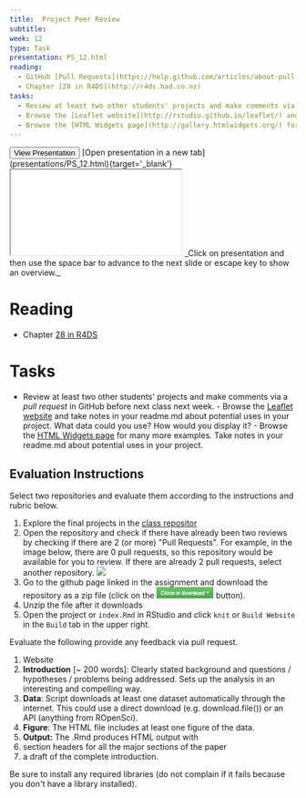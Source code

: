 ```yaml
---
title:  Project Peer Review
subtitle:  
week: 12
type: Task
presentation: PS_12.html
reading:
  - GitHub [Pull Requests](https://help.github.com/articles/about-pull-requests/)
  - Chapter [28 in R4DS](http://r4ds.had.co.nz)
tasks:
  - Review at least two other students' projects and make comments via a _pull request_ in GitHub before next class next week. 
  - Browse the [Leaflet website](http://rstudio.github.io/leaflet/) and take notes in your readme.md about potential uses in your project. What data could you use?  How would you display it?
  - Browse the [HTML Widgets page](http://gallery.htmlwidgets.org/) for many more examples. Take notes in your readme.md about potential uses in your project.
---
```





<div class='extraswell'>
  <button data-toggle='collapse' class='btn btn-link' data-target='#pres'>View Presentation </button>      [Open presentation in a new tab](presentations/PS_12.html){target='_blank'}
<div id='pres' class='collapse'>
<div class='embed-responsive embed-responsive-16by9'>
  <iframe class='embed-responsive-item' src='presentations/PS_12.html' allowfullscreen></iframe>
  _Click on presentation and then use the space bar to advance to the next slide
   or escape key to show an overview._
</div>
</div>
</div>


# Reading

- Chapter [28 in R4DS](http://r4ds.had.co.nz)
# Tasks

- Review at least two other students' projects and make comments via a _pull request_ in GitHub before next class next week. - Browse the [Leaflet website](http://rstudio.github.io/leaflet/) and take notes in your readme.md about potential uses in your project. What data could you use?  How would you display it? - Browse the [HTML Widgets page](http://gallery.htmlwidgets.org/) for many more examples. Take notes in your readme.md about potential uses in your project.

## Evaluation Instructions

Select two repositories and evaluate them according to the instructions and rubric below.  

1) Explore the final projects in the [class repositor](https://github.com/AdamWilsonLabEDU)
2) Open the repository and check if there have already been two reviews by checking if there are 2 (or more) "Pull Requests".  For example, in the image below, there are 0 pull requests, so this repository would be available for you to review.  If there are already 2 pull requests, select another repository. ![](assets/pull_reqeust.png)
2) Go to the github page linked in the assignment and download the repository as a zip file (click on the <img src='assets/download.png' width=100> button).
3) Unzip the file after it downloads
4) Open the project or `index.Rmd` in RStudio and click `knit` or  `Build Website` in the `Build` tab in the upper right.

Evaluate the following provide any feedback via pull request.
1) Website
  1) **Introduction**  [~ 200 words]: Clearly stated background and questions / hypotheses / problems being addressed. Sets up the analysis in an interesting and compelling way.
  2) **Data**: Script downloads at least one dataset automatically through the internet.  This could use a direct download (e.g. download.file()) or an API (anything from ROpenSci).
  3) **Figure**: The HTML file includes at least one figure of the data.
2) **Output:** The .Rmd produces HTML output with
  1) section headers for all the major sections of the paper
  2) a draft of the complete introduction.  

Be sure to install any required libraries (do not complain if it fails because you don't have a library installed).
